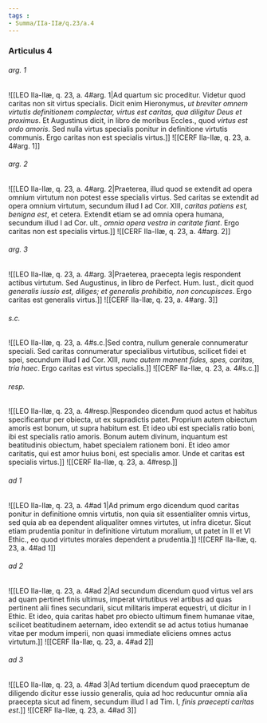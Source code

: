 ```yaml
---
tags : 
- Summa/IIa-IIæ/q.23/a.4
---
```


### Articulus 4

###### arg. 1
![[LEO IIa-IIæ, q. 23, a. 4#arg. 1|Ad quartum sic proceditur. Videtur quod caritas non sit virtus specialis. Dicit enim Hieronymus, *ut breviter omnem virtutis definitionem complectar, virtus est caritas, qua diligitur Deus et proximus*. Et Augustinus dicit, in libro de moribus Eccles., quod *virtus est ordo amoris*. Sed nulla virtus specialis ponitur in definitione virtutis communis. Ergo caritas non est specialis virtus.]]
![[CERF IIa-IIæ, q. 23, a. 4#arg. 1]]

###### arg. 2
![[LEO IIa-IIæ, q. 23, a. 4#arg. 2|Praeterea, illud quod se extendit ad opera omnium virtutum non potest esse specialis virtus. Sed caritas se extendit ad opera omnium virtutum, secundum illud I ad Cor. XIII, *caritas patiens est, benigna est*, et cetera. Extendit etiam se ad omnia opera humana, secundum illud I ad Cor. ult., *omnia opera vestra in caritate fiant*. Ergo caritas non est specialis virtus.]]
![[CERF IIa-IIæ, q. 23, a. 4#arg. 2]]

###### arg. 3
![[LEO IIa-IIæ, q. 23, a. 4#arg. 3|Praeterea, praecepta legis respondent actibus virtutum. Sed Augustinus, in libro de Perfect. Hum. Iust., dicit quod *generalis iussio est, diliges; et generalis prohibitio, non concupisces*. Ergo caritas est generalis virtus.]]
![[CERF IIa-IIæ, q. 23, a. 4#arg. 3]]

###### s.c.
![[LEO IIa-IIæ, q. 23, a. 4#s.c.|Sed contra, nullum generale connumeratur speciali. Sed caritas connumeratur specialibus virtutibus, scilicet fidei et spei, secundum illud I ad Cor. XIII, *nunc autem manent fides, spes, caritas, tria haec*. Ergo caritas est virtus specialis.]]
![[CERF IIa-IIæ, q. 23, a. 4#s.c.]]

###### resp.
![[LEO IIa-IIæ, q. 23, a. 4#resp.|Respondeo dicendum quod actus et habitus specificantur per obiecta, ut ex supradictis patet. Proprium autem obiectum amoris est bonum, ut supra habitum est. Et ideo ubi est specialis ratio boni, ibi est specialis ratio amoris. Bonum autem divinum, inquantum est beatitudinis obiectum, habet specialem rationem boni. Et ideo amor caritatis, qui est amor huius boni, est specialis amor. Unde et caritas est specialis virtus.]]
![[CERF IIa-IIæ, q. 23, a. 4#resp.]]

###### ad 1
![[LEO IIa-IIæ, q. 23, a. 4#ad 1|Ad primum ergo dicendum quod caritas ponitur in definitione omnis virtutis, non quia sit essentialiter omnis virtus, sed quia ab ea dependent aliqualiter omnes virtutes, ut infra dicetur. Sicut etiam prudentia ponitur in definitione virtutum moralium, ut patet in II et VI Ethic., eo quod virtutes morales dependent a prudentia.]]
![[CERF IIa-IIæ, q. 23, a. 4#ad 1]]

###### ad 2
![[LEO IIa-IIæ, q. 23, a. 4#ad 2|Ad secundum dicendum quod virtus vel ars ad quam pertinet finis ultimus, imperat virtutibus vel artibus ad quas pertinent alii fines secundarii, sicut militaris imperat equestri, ut dicitur in I Ethic. Et ideo, quia caritas habet pro obiecto ultimum finem humanae vitae, scilicet beatitudinem aeternam, ideo extendit se ad actus totius humanae vitae per modum imperii, non quasi immediate eliciens omnes actus virtutum.]]
![[CERF IIa-IIæ, q. 23, a. 4#ad 2]]

###### ad 3
![[LEO IIa-IIæ, q. 23, a. 4#ad 3|Ad tertium dicendum quod praeceptum de diligendo dicitur esse iussio generalis, quia ad hoc reducuntur omnia alia praecepta sicut ad finem, secundum illud I ad Tim. I, *finis praecepti caritas est*.]]
![[CERF IIa-IIæ, q. 23, a. 4#ad 3]]

